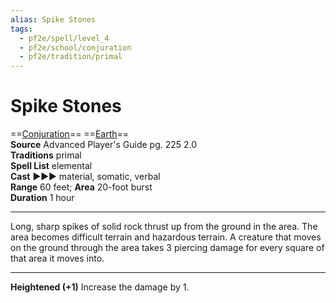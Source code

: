 ```yaml
---
alias: Spike Stones
tags:
  - pf2e/spell/level_4
  - pf2e/school/conjuration
  - pf2e/tradition/primal
---
```


# Spike Stones

==[Conjuration](Conjuration.md)== ==[Earth](Earth.md)==  
__Source__ Advanced Player's Guide pg. 225 2.0  
**Traditions** primal  
**Spell List** elemental  
**Cast** ►►► material, somatic, verbal  
**Range** 60 feet; **Area** 20-foot burst  
**Duration** 1 hour

---

Long, sharp spikes of solid rock thrust up from the ground in the area. The area becomes difficult terrain and hazardous terrain. A creature that moves on the ground through the area takes 3 piercing damage for every square of that area it moves into.

<hr>

**Heightened (+1)** Increase the damage by 1.
